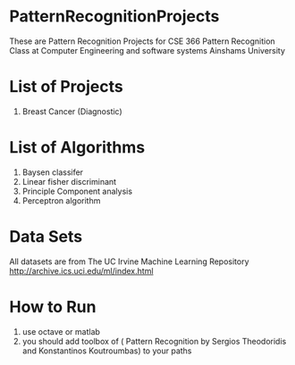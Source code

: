 # PatternRecognitionProjects
These are Pattern Recognition Projects for CSE 366 Pattern Recognition Class at Computer Engineering and software systems Ainshams University

# List of Projects
1. Breast Cancer (Diagnostic)

# List of Algorithms
1. Baysen classifer
2. Linear fisher discriminant
3. Principle Component analysis
4. Perceptron algorithm

# Data Sets
All datasets are from The UC Irvine Machine Learning Repository
http://archive.ics.uci.edu/ml/index.html

# How to Run
1. use octave or matlab
2. you should add toolbox of ( Pattern Recognition by Sergios Theodoridis and Konstantinos Koutroumbas) to your paths

